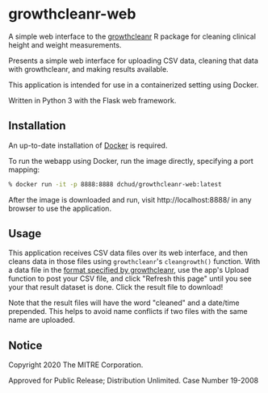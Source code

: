 # growthcleanr-web

A simple web interface to the [growthcleanr](https://github.com/carriedaymont/growthcleanr) R package for cleaning clinical height and weight measurements.

Presents a simple web interface for uploading CSV data, cleaning that data with
growthcleanr, and making results available.

This application is intended for use in a containerized setting using Docker.

Written in Python 3 with the Flask web framework.

## Installation

An up-to-date installation of [Docker](https://www.docker.com/) is required.

To run the webapp using Docker, run the image directly, specifying a port
mapping:

```bash
% docker run -it -p 8888:8888 dchud/growthcleanr-web:latest 
```

After the image is downloaded and run, visit http://localhost:8888/ in any
browser to use the application.

## Usage

This application receives CSV data files over its web interface, and then cleans
data in those files using `growthcleanr`'s `cleangrowth()` function. With a
data file in the [format specified by growthcleanr](https://github.com/carriedaymont/growthcleanr#data-preparation), use the app's Upload function
to post your CSV file, and click "Refresh this page" until you see your that result
dataset is done. Click the result file to download!

Note that the result files will have the word "cleaned" and a date/time
prepended. This helps to avoid name conflicts if two files with the same name
are uploaded.


## Notice

Copyright 2020 The MITRE Corporation.

Approved for Public Release; Distribution Unlimited. Case Number 19-2008
